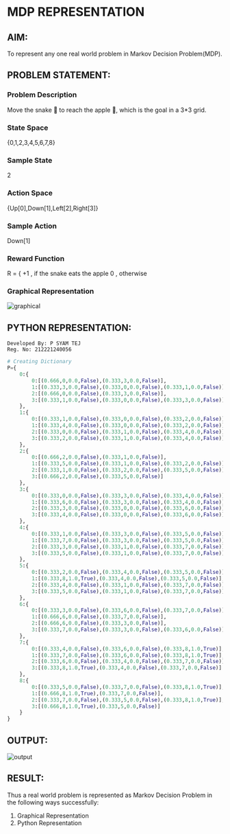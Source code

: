 # MDP REPRESENTATION
## AIM:
To represent any one real world problem in Markov Decision Problem(MDP).

## PROBLEM STATEMENT:
### Problem Description
Move the snake 🐍 to reach the apple 🍏, which is the goal in a 3*3 grid.

### State Space
{0,1,2,3,4,5,6,7,8} 

### Sample State
2

### Action Space
{Up[0],Down[1],Left[2],Right[3]}

### Sample Action
Down[1]

### Reward Function
R = { +1 , if the snake eats the apple
       0 , otherwise

### Graphical Representation
![graphical](https://github.com/saieswar1607/mdp-representation/assets/93427011/deee3fd9-11cc-4e6a-b71a-930c2f0f6998)


## PYTHON REPRESENTATION:
```
Developed By: P SYAM TEJ
Reg. No: 212221240056
```
```python
# Creating Dictionary
P={
    0:{
        0:[(0.666,0,0.0,False),(0.333,3,0.0,False)],
        1:[(0.333,3,0.0,False),(0.333,0,0.0,False),(0.333,1,0.0,False)],
        2:[(0.666,0,0.0,False),(0.333,3,0.0,False)],
        3:[(0.333,1,0.0,False),(0.333,0,0.0,False),(0.333,3,0.0,False)]
    },
    1:{
        0:[(0.333,1,0.0,False),(0.333,0,0.0,False),(0.333,2,0.0,False)],
        1:[(0.333,4,0.0,False),(0.333,0,0.0,False),(0.333,2,0.0,False)],
        2:[(0.333,0,0.0,False),(0.333,1,0.0,False),(0.333,4,0.0,False)],
        3:[(0.333,2,0.0,False),(0.333,1,0.0,False),(0.333,4,0.0,False)]
    },
    2:{
        0:[(0.666,2,0.0,False),(0.333,1,0.0,False)],
        1:[(0.333,5,0.0,False),(0.333,1,0.0,False),(0.333,2,0.0,False)],
        2:[(0.333,1,0.0,False),(0.333,2,0.0,False),(0.333,5,0.0,False)],
        3:[(0.666,2,0.0,False),(0.333,5,0.0,False)]
    },
    3:{
        0:[(0.333,0,0.0,False),(0.333,3,0.0,False),(0.333,4,0.0,False)],
        1:[(0.333,6,0.0,False),(0.333,3,0.0,False),(0.333,4,0.0,False)],
        2:[(0.333,3,0.0,False),(0.333,0,0.0,False),(0.333,6,0.0,False)],
        3:[(0.333,4,0.0,False),(0.333,0,0.0,False),(0.333,6,0.0,False)]
    },
    4:{
        0:[(0.333,1,0.0,False),(0.333,3,0.0,False),(0.333,5,0.0,False)],
        1:[(0.333,7,0.0,False),(0.333,3,0.0,False),(0.333,5,0.0,False)],
        2:[(0.333,3,0.0,False),(0.333,1,0.0,False),(0.333,7,0.0,False)],
        3:[(0.333,5,0.0,False),(0.333,1,0.0,False),(0.333,7,0.0,False)]
    },
    5:{
        0:[(0.333,2,0.0,False),(0.333,4,0.0,False),(0.333,5,0.0,False)],
        1:[(0.333,8,1.0,True),(0.333,4,0.0,False),(0.333,5,0.0,False)],
        2:[(0.333,4,0.0,False),(0.333,1,0.0,False),(0.333,7,0.0,False)],
        3:[(0.333,5,0.0,False),(0.333,1,0.0,False),(0.333,7,0.0,False)]
    },
    6:{
        0:[(0.333,3,0.0,False),(0.333,6,0.0,False),(0.333,7,0.0,False)],
        1:[(0.666,6,0.0,False),(0.333,7,0.0,False)],
        2:[(0.666,6,0.0,False),(0.333,3,0.0,False)],
        3:[(0.333,7,0.0,False),(0.333,3,0.0,False),(0.333,6,0.0,False)]
    },
    7:{
        0:[(0.333,4,0.0,False),(0.333,6,0.0,False),(0.333,8,1.0,True)],
        1:[(0.333,7,0.0,False),(0.333,6,0.0,False),(0.333,8,1.0,True)],
        2:[(0.333,6,0.0,False),(0.333,4,0.0,False),(0.333,7,0.0,False)],
        3:[(0.333,8,1.0,True),(0.333,4,0.0,False),(0.333,7,0.0,False)]
    },
    8:{
        0:[(0.333,5,0.0,False),(0.333,7,0.0,False),(0.333,8,1.0,True)],
        1:[(0.666,8,1.0,True),(0.333,7,0.0,False)],
        2:[(0.333,7,0.0,False),(0.333,5,0.0,False),(0.333,8,1.0,True)],
        3:[(0.666,8,1.0,True),(0.333,5,0.0,False)]
    }
}
```

## OUTPUT:
![output](https://github.com/saieswar1607/mdp-representation/assets/93427011/2f5cebbb-88b9-462f-a161-4f768aadbb7b)


## RESULT:
Thus a real world problem is represented as Markov Decision Problem in the following ways successfully:

1. Graphical Representation
2. Python Representation
